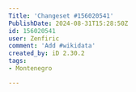 ```yaml
---
Title: 'Changeset #156020541'
PublishDate: 2024-08-31T15:28:50Z
id: 156020541
user: Zenfiric
comment: 'Add #wikidata'
created_by: iD 2.30.2
tags:
- Montenegro

---
```

